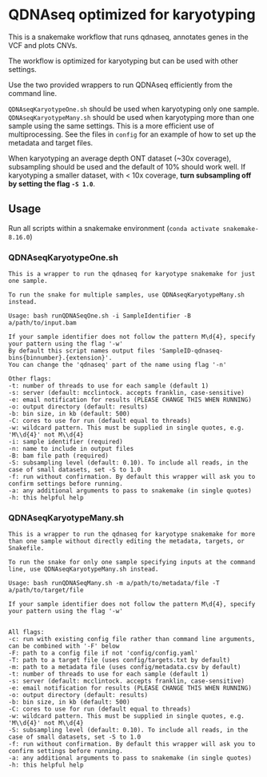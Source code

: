 # QDNAseq optimized for karyotyping


This is a snakemake workflow that runs qdnaseq, annotates genes in the VCF and plots CNVs.


The workflow is optimized for karyotyping but can be used with other settings.


Use the two provided wrappers to run QDNAseq efficiently from the command line. 

`QDNAseqKaryotypeOne.sh` should be used when karyotyping only one sample.
`QDNAseqKaryotypeMany.sh` should be used when karyotyping more than one sample using the same settings. This is a more efficient use of multiprocessing. See the files in `config` for an example of how to set up the metadata and target files.

When karyotyping an average depth ONT dataset (~30x coverage), subsampling should be used and the default of 10% should work well. If karyotyping a smaller dataset, with < 10x coverage, **turn subsampling off by setting the flag `-S 1.0`**.


## Usage

Run all scripts within a snakemake environment (`conda activate snakemake-8.16.0`)

### QDNAseqKaryotypeOne.sh

    This is a wrapper to run the qdnaseq for karyotype snakemake for just one sample.

    To run the snake for multiple samples, use QDNAseqKaryotypeMany.sh instead.

    Usage: bash runQDNASeqOne.sh -i SampleIdentifier -B a/path/to/input.bam

    If your sample identifier does not follow the pattern M\d{4}, specify your pattern using the flag '-w'
    By default this script names output files 'SampleID-qdnaseq-bins{binnumber}.{extension}'.
    You can change the 'qdnaseq' part of the name using flag '-n'

    Other flags:
    -t: number of threads to use for each sample (default 1)
    -s: server (default: mcclintock. accepts franklin, case-sensitive)
    -e: email notification for results (PLEASE CHANGE THIS WHEN RUNNING)
    -o: output directory (default: results)
    -b: bin size, in kb (default: 500)
    -C: cores to use for run (default equal to threads)
    -w: wildcard pattern. This must be supplied in single quotes, e.g. 'M\\d{4}' not M\\d{4}
    -i: sample identifier (required)
    -n: name to include in output files
    -B: bam file path (required)
    -S: subsampling level (default: 0.10). To include all reads, in the case of small datasets, set -S to 1.0
    -f: run without confirmation. By default this wrapper will ask you to confirm settings before running.
    -a: any additional arguments to pass to snakemake (in single quotes)
    -h: this helpful help

### QDNAseqKaryotypeMany.sh

    This is a wrapper to run the qdnaseq for karyotype snakemake for more than one sample without directly editing the metadata, targets, or Snakefile.

    To run the snake for only one sample specifying inputs at the command line, use QDNAseqKaryotypeMany.sh instead.

    Usage: bash runQDNASeqMany.sh -m a/path/to/metadata/file -T a/path/to/target/file

    If your sample identifier does not follow the pattern M\d{4}, specify your pattern using the flag '-w'
    

    All flags:
    -c: run with existing config file rather than command line arguments, can be combined with '-F' below
    -F: path to a config file if not 'config/config.yaml'
    -T: path to a target file (uses config/targets.txt by default)
    -m: path to a metadata file (uses config/metadata.csv by default)
    -t: number of threads to use for each sample (default 1)
    -s: server (default: mcclintock. accepts franklin, case-sensitive)
    -e: email notification for results (PLEASE CHANGE THIS WHEN RUNNING)
    -o: output directory (default: results)
    -b: bin size, in kb (default: 500)
    -C: cores to use for run (default equal to threads)
    -w: wildcard pattern. This must be supplied in single quotes, e.g. 'M\\d{4}' not M\\d{4}
    -S: subsampling level (default: 0.10). To include all reads, in the case of small datasets, set -S to 1.0
    -f: run without confirmation. By default this wrapper will ask you to confirm settings before running.
    -a: any additional arguments to pass to snakemake (in single quotes)
    -h: this helpful help

